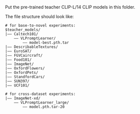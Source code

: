 Put the pre-trained teacher CLIP-L/14 CLIP models in this folder.

The file structure should look like:
```
# for base-to-novel experiments:
$teacher_models/
|–– Caltech101/
    –– VLPromptLearner/
        –– model-best.pth.tar
|–– DescribableTextures/
|–– EuroSAT/
|–– FGVCaircraft/
|–– Food101/
|–– ImageNet/
|–– OxfordFlowers/
|–– OxfordPets/
|–– StandfordCars/
|–– SUN397/
|–– UCF101/

# for cross-dataset experiments:
|–– ImageNet-xd/
    –– VLPromptLearner_large/
        –– model.pth.tar-20
```